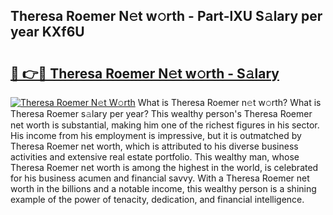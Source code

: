 ## Theresa Roemer N𝚎t w𝚘rth - Part-lXU S𝚊lary per year KXf6U

# <h2><a href="http://gc4mtx.nevu.top/?p=Theresa+Roemer">🔗 👉🔴 Theresa Roemer N𝚎t w𝚘rth - S𝚊lary</a></h2>

[![Theresa Roemer N𝚎t W𝚘rth](https://i.imgur.com/Oavwk0R.jpeg)](http://gc4mtx.nevu.top/?p=Theresa+Roemer)
What is Theresa Roemer n𝚎t w𝚘rth? What is Theresa Roemer s𝚊lary per year?
This wealthy person's Theresa Roemer net worth is substantial, making him one of the richest figures in his sector. His income from his employment is impressive, but it is outmatched by Theresa Roemer net worth, which is attributed to his diverse business activities and extensive real estate portfolio. This wealthy man, whose Theresa Roemer net worth is among the highest in the world, is celebrated for his business acumen and financial savvy. With a Theresa Roemer net worth in the billions and a notable income, this wealthy person is a shining example of the power of tenacity, dedication, and financial intelligence.
